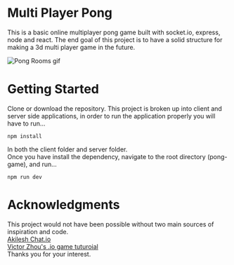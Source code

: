 # Multi Player Pong
This is a basic online multiplayer pong game built with socket.io, express, node and react. The end goal of this project is to have a solid structure for making a 3d multi player game in the future.


![Pong Rooms gif](https://github.com/mwideburg/pong-rooms/blob/main/pong-game.gif "Pong Rooms")

# Getting Started
Clone or download the repository. This project is broken up into client and server side applications, in order to run the application properly you will have to run...
```
npm install
```
In both the client folder and server folder.
<br>
Once you have install the dependency, navigate to the root directory (pong-game), and run...
```
npm run dev
```

# Acknowledgments
This project would not have been possible without two main sources of inspiration and code.
<br>
[Akilesh Chat.io](https://github.com/AkileshRao/chat-client "Akilesh Chat.io")
<br>
[Victor Zhou's .io game tuturoial](https://victorzhou.com/blog/build-an-io-game-part-1/ "How to Build A Multiplayer Game")
<br>
Thanks you for your interest.
